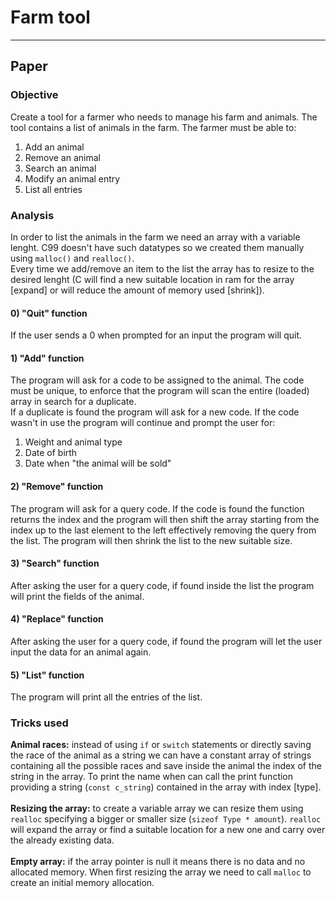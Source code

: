 # Farm tool

---

## Paper

### Objective
Create a tool for a farmer who needs to manage his farm and animals. The tool contains a list of animals in the farm. The farmer must be able to:<br>
1) Add an animal
2) Remove an animal
3) Search an animal
4) Modify an animal entry
5) List all entries

### Analysis
In order to list the animals in the farm we need an array with a variable lenght. C99 doesn't have such datatypes so we created them manually using `malloc()` and `realloc()`.<br>
Every time we add/remove an item to the list the array has to resize to the desired lenght (C will find a new suitable location in ram for the array [expand] or will reduce the amount of memory used [shrink]).

#### 0) "Quit" function
If the user sends a 0 when prompted for an input the program will quit.

#### 1) "Add" function
The program will ask for a code to be assigned to the animal. The code must be unique, to enforce that the program will scan the entire (loaded) array in search for a duplicate.<br>
If a duplicate is found the program will ask for a new code. If the code wasn't in use the program will continue and prompt the user for:
  1) Weight and animal type
  2) Date of birth
  3) Date when "the animal will be sold"

#### 2) "Remove" function
The program will ask for a query code. If the code is found the function returns the index and the program will then shift the array starting from the index up to the last element to the left effectively removing the query from the list. The program will then shrink the list to the new suitable size.

#### 3) "Search" function
After asking the user for a query code, if found inside the list the program will print the fields of the animal.

#### 4) "Replace" function
After asking the user for a query code, if found the program will let the user input the data for an animal again.

#### 5) "List" function
The program will print all the entries of the list.

### Tricks used
<strong>Animal races:</strong> instead of using `if` or `switch` statements or directly saving the race of the animal as a string we can have a constant array of strings containing all the possible races and save inside the animal the index of the string in the array. To print the name when can call the print function providing a string (`const c_string`) contained in the array with index [type].<br><br>
<strong>Resizing the array:</strong> to create a variable array we can resize them using `realloc` specifying a bigger or smaller size (`sizeof Type * amount`). `realloc` will expand the array or find a suitable location for a new one and carry over the already existing data.<br><br>
<strong>Empty array:</strong> if the array pointer is null it means there is no data and no allocated memory. When first resizing the array we need to call `malloc` to create an initial memory allocation.<br><br>
